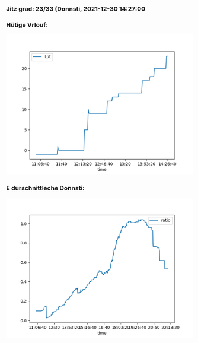 ### Jitz grad: 23/33 (Donnsti, 2021-12-30 14:27:00

### Hütige Vrlouf:
![Graph](Today.png)

### E durschnittleche Donnsti:
![Graph](Donnsti.png)